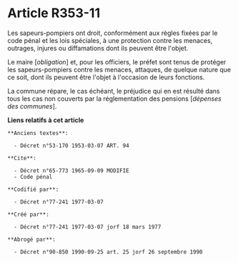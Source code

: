 # Article R353-11

Les sapeurs-pompiers ont droit, conformément aux règles fixées par le code pénal et les lois spéciales, à une protection
contre les menaces, outrages, injures ou diffamations dont ils peuvent être l'objet.

Le maire [*obligation*] et, pour les officiers, le préfet sont tenus de protéger les sapeurs-pompiers contre les menaces,
attaques, de quelque nature que ce soit, dont ils peuvent être l'objet à l'occasion de leurs fonctions.

La commune répare, le cas échéant, le préjudice qui en est résulté dans tous les cas non couverts par la réglementation des
pensions [*dépenses des communes*].

**Liens relatifs à cet article**

	**Anciens textes**:

	  - Décret n°53-170 1953-03-07 ART. 94

	**Cite**:

	  - Décret n°65-773 1965-09-09 MODIFIE
	  - Code pénal

	**Codifié par**:

	  - Décret n°77-241 1977-03-07

	**Créé par**:

	  - Décret n°77-241 1977-03-07 jorf 18 mars 1977

	**Abrogé par**:

	  - Décret n°90-850 1990-09-25 art. 25 jorf 26 septembre 1990
